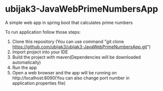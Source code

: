 # ubijak3-JavaWebPrimeNumbersApp
A simple web app in spring boot that calculates prime numbers

To run application follow those steps:
1. Clone this repository (You can use command "git clone https://github.com/ubijak3/ubijak3-JavaWebPrimeNumbersApp.git")
2. Import project into your IDE
3. Build the project with maven(Dependencies will be downloaded automatically)
4. Run the app
5. Open a web browser and the app will be running on http://localhost:8090(You can also change port number in application.properties file)
